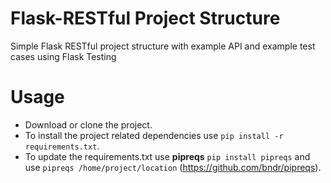 # Flask-RESTful Project Structure
Simple Flask RESTful project structure with example API and example test cases using Flask Testing

# Usage
- Download or clone the project.
- To install the project related dependencies use `pip install -r requirements.txt`. 
- To update the requirements.txt use **pipreqs** `pip install pipreqs` and use `pipreqs /home/project/location` 
(https://github.com/bndr/pipreqs).